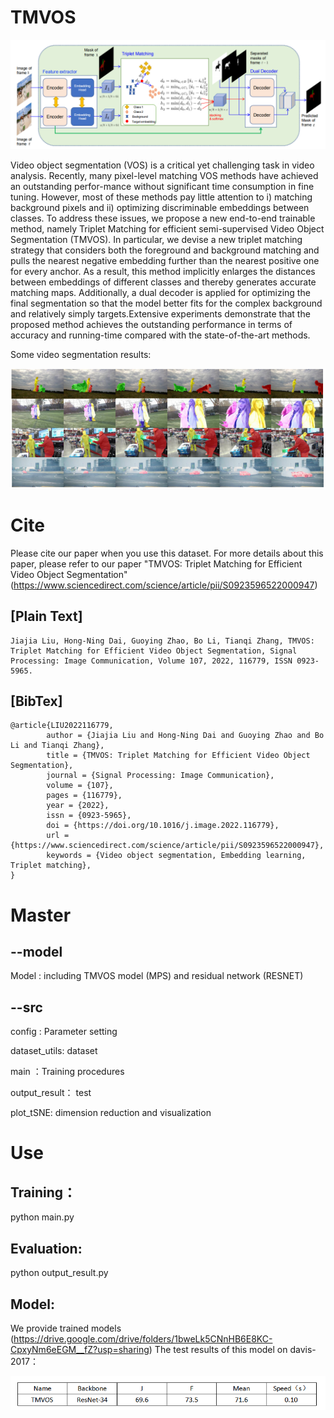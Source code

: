 # TMVOS


![image](model.png)  
  
  Video object segmentation (VOS) is a critical yet challenging task in video analysis. Recently, many pixel-level matching VOS methods have achieved an outstanding perfor-mance without significant time consumption in fine tuning. However, most of these methods pay little attention to i) matching background pixels and ii) optimizing discriminable embeddings between classes. To address these issues, we propose a new end-to-end trainable method, namely Triplet Matching for efficient semi-supervised Video Object Segmentation (TMVOS). In particular, we devise a new triplet matching strategy that considers both the foreground and background matching and pulls the nearest negative embedding further than the nearest positive one for every anchor. As a result, this method implicitly enlarges the distances between embeddings of different classes and thereby generates accurate matching maps. Additionally, a dual decoder is applied for optimizing the final segmentation so that the model better fits for the complex background and relatively simply targets.Extensive experiments demonstrate that the proposed method achieves the outstanding performance in terms of accuracy and running-time compared with the state-of-the-art methods.  
  
Some video segmentation results:


![image](result1.png)
    
      
# Cite
Please cite our paper when you use this dataset. For more details about this paper, please refer to our paper "TMVOS: Triplet Matching for Efficient Video Object Segmentation" (https://www.sciencedirect.com/science/article/pii/S0923596522000947)

[Plain Text]
-------------
    Jiajia Liu, Hong-Ning Dai, Guoying Zhao, Bo Li, Tianqi Zhang, TMVOS: Triplet Matching for Efficient Video Object Segmentation, Signal Processing: Image Communication, Volume 107, 2022, 116779, ISSN 0923-5965.



[BibTex]
-------------
    @article{LIU2022116779,
            author = {Jiajia Liu and Hong-Ning Dai and Guoying Zhao and Bo Li and Tianqi Zhang},
            title = {TMVOS: Triplet Matching for Efficient Video Object Segmentation},
            journal = {Signal Processing: Image Communication},
            volume = {107},
            pages = {116779},
            year = {2022},
            issn = {0923-5965},
            doi = {https://doi.org/10.1016/j.image.2022.116779},
            url = {https://www.sciencedirect.com/science/article/pii/S0923596522000947},
            keywords = {Video object segmentation, Embedding learning, Triplet matching},
    }

Master
=

--model  
-------------

Model : including TMVOS model (MPS) and residual network (RESNET)  


--src  
-------------
config : Parameter setting  

dataset_utils: dataset  

main ：Training procedures  

output_result： test  

plot_tSNE: dimension reduction and visualization  

  
    
    

Use  
=

Training：  
--------
python main.py  


Evaluation:  
--------
python output_result.py  


Model:
--------
We provide trained models (https://drive.google.com/drive/folders/1bweLk5CNnHB6E8KC-CpxyNm6eEGM__fZ?usp=sharing)
The test results of this model on davis-2017：


![image](result2.png)

